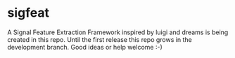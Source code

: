 sigfeat
=======

A Signal Feature Extraction Framework inspired by luigi and dreams is being created in this repo.
Until the first release this repo grows in the development branch.
Good ideas or help welcome :-)
